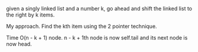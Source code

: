 given a singly linked list and a number k, go ahead and shift the linked list to the right by k items. 

My approach. Find the kth item using the 2 pointer technique. 

Time O(n - k + 1) node. n - k + 1th node is now self.tail and its next node is now head.   
